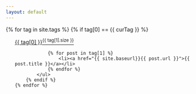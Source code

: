 ```yaml
---
layout: default
---
```

<script type="text/javascript">
	var curTag = $.query.get("tag");
</script>

<div class="well">
    {% for tag in site.tags %}
    	{% if tag[0] == {{ curTag }} %}
	        <ul>
	            <a href="{{site.baseurl}}/tags?tag={{tag[0] | cgi}}" title="{{ tag[0] }}">{{ tag[0] }}<sup>{{ tag[1].size }}</sup></a>

	            {% for post in tag[1] %}
	                <li><a href="{{ site.baseurl}}{{ post.url }}">{{ post.title }}</a></li>
	            {% endfor %}
	        </ul>
        {% endif %}
    {% endfor %}
</div>




